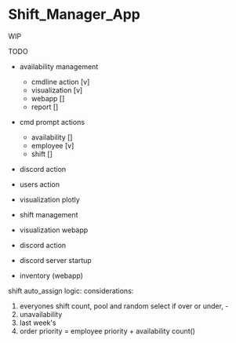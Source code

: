 # Shift_Manager_App
WIP

TODO

- availability management
  - cmdline action [v]
  - visualization [v]
  - webapp []
  - report []
- cmd prompt actions
  - availability []
  - employee [v]
  - shift []
  
- discord action
- users action
- visualization plotly
- shift management 
- visualization webapp
- discord action
- discord server startup
- inventory (webapp)


shift auto_assign logic: 
  considerations: 
  1. everyones shift count, pool and random select if over or under, -
  2. unavailability
  3. last week's 
  4. order priority = employee priority + availability count()
